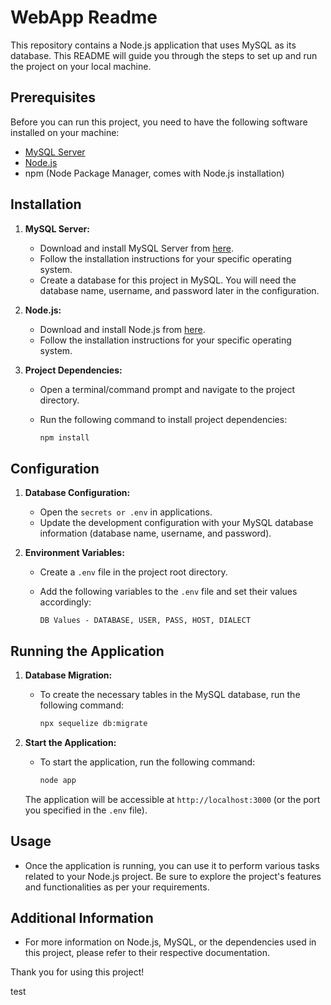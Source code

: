 # WebApp Readme

This repository contains a Node.js application that uses MySQL as its database. This README will guide you through the steps to set up and run the project on your local machine.

## Prerequisites

Before you can run this project, you need to have the following software installed on your machine:

- [MySQL Server](https://dev.mysql.com/downloads/mysql/)
- [Node.js](https://nodejs.org/)
- npm (Node Package Manager, comes with Node.js installation)

## Installation

1. **MySQL Server:**

   - Download and install MySQL Server from [here](https://dev.mysql.com/downloads/mysql/).
   - Follow the installation instructions for your specific operating system.
   - Create a database for this project in MySQL. You will need the database name, username, and password later in the configuration.

2. **Node.js:**

   - Download and install Node.js from [here](https://nodejs.org/).
   - Follow the installation instructions for your specific operating system.

3. **Project Dependencies:**

   - Open a terminal/command prompt and navigate to the project directory.
   - Run the following command to install project dependencies:

     ```bash
     npm install
     ```

## Configuration

1. **Database Configuration:**

   - Open the `secrets or .env` in applications.
   - Update the development configuration with your MySQL database information (database name, username, and password).

2. **Environment Variables:**

   - Create a `.env` file in the project root directory.
   - Add the following variables to the `.env` file and set their values accordingly:

     ```
     DB Values - DATABASE, USER, PASS, HOST, DIALECT
     ```

## Running the Application

1. **Database Migration:**

   - To create the necessary tables in the MySQL database, run the following command:

     ```bash
     npx sequelize db:migrate
     ```

2. **Start the Application:**

   - To start the application, run the following command:

     ```bash
     node app
     ```

   The application will be accessible at `http://localhost:3000` (or the port you specified in the `.env` file).

## Usage

- Once the application is running, you can use it to perform various tasks related to your Node.js project. Be sure to explore the project's features and functionalities as per your requirements.

## Additional Information

- For more information on Node.js, MySQL, or the dependencies used in this project, please refer to their respective documentation.

Thank you for using this project!

test

